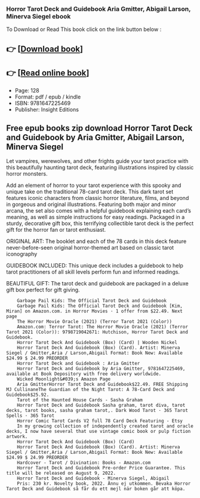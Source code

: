 ### Horror Tarot Deck and Guidebook Aria Gmitter, Abigail Larson, Minerva Siegel ebook

To Download or Read This book click on the link button below :

## 👉  [**[Download book](http://filesbooks.info/download.php?group=book&from=github.com&id=641739&lnk=1066 "Download book")**]

## 👉  [**[Read online book](http://filesbooks.info/download.php?group=book&from=github.com&id=641739&lnk=1066 "Read online book")**]


* Page: 128
* Format: pdf / epub / kindle
* ISBN: 9781647225469
* Publisher: Insight Editions



## Free epub books zip download Horror Tarot Deck and Guidebook by Aria Gmitter, Abigail Larson, Minerva Siegel



Let vampires, werewolves, and other frights guide your tarot practice with this beautifully haunting tarot deck, featuring illustrations inspired by classic horror monsters.

 Add an element of horror to your tarot experience with this spooky and unique take on the traditional 78-card tarot deck. This dark tarot set features iconic characters from classic horror literature, films, and beyond in gorgeous and original illustrations. Featuring both major and minor arcana, the set also comes with a helpful guidebook explaining each card’s meaning, as well as simple instructions for easy readings. Packaged in a sturdy, decorative gift box, this terrifying collectible tarot deck is the perfect gift for the horror fan or tarot enthusiast.

ORIGINAL ART: The booklet and each of the 78 cards in this deck feature never-before-seen original horror-themed art based on classic tarot iconography

GUIDEBOOK INCLUDED: This unique deck includes a guidebook to help tarot practitioners of all skill levels perform fun and informed readings.

BEAUTIFUL GIFT: The tarot deck and guidebook are packaged in a deluxe gift box perfect for gift giving.


        Garbage Pail Kids: The Official Tarot Deck and Guidebook
        Garbage Pail Kids: The Official Tarot Deck and Guidebook [Kim, Miran] on Amazon.com. in Horror Movies · 1 offer from $22.49. Next page 
        The Horror Movie Oracle (2021) (Terror Tarot 2021 (Color))
        Amazon.com: Terror Tarot: The Horror Movie Oracle (2021) (Terror Tarot 2021 (Color)): 9798719042671: Hutchison, Horror Tarot Deck and Guidebook.
        Horror Tarot Deck And Guidebook (Box) (Card) | Wooden Nickel
        Horror Tarot Deck And Guidebook (Box) (Card). Artist: Minerva Siegel / Gmitter,Aria / Larson,Abigail Format: Book New: Available $24.99 $ 24.99 PREORDER
        Horror Tarot Deck and Guidebook : Aria Gmitter
        Horror Tarot Deck and Guidebook by Aria Gmitter, 9781647225469, available at Book Depository with free delivery worldwide.
        Wicked Moonlight&#039;s Amazon Page
        Aria GmitterHorror Tarot Deck and Guidebook$22.49. FREE Shipping MJ CullinaneThe Guardian of the Night Tarot: A 78-Card Deck and Guidebook$25.92.
        Tarot of the Haunted House Cards - Sasha Graham
        Horror Tarot Deck and Guidebook Sasha graham, tarot diva, tarot decks, tarot books, sasha graham tarot,. Dark Wood Tarot · 365 Tarot Spells · 365 Tarot 
        Horror Comic Tarot Cards V2 full 78 Card Deck Featuring - Etsy
        In my growing collection of independently created tarot and oracle decks, I now have several that use vintage comic book or pulp fiction artwork.
        Horror Tarot Deck And Guidebook (Box) (Card)
        Horror Tarot Deck And Guidebook (Box) (Card). Artist: Minerva Siegel / Gmitter,Aria / Larson,Abigail Format: Book New: Available $24.99 $ 24.99 PREORDER
        Hardcover - Tarot / Divination: Books - Amazon.com
        Horror Tarot Deck and Guidebook Pre-order Price Guarantee. This title will be released on August 9, 2022.
        Horror Tarot Deck and Guidebook - Minerva Siegel, Abigail
        Pris: 230 kr. Novelty book, 2022. Ännu ej utkommen. Bevaka Horror Tarot Deck and Guidebook så får du ett mejl när boken går att köpa.
    




